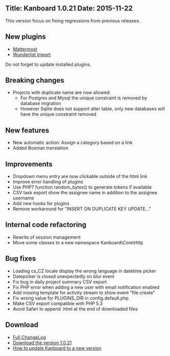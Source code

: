 Title: Kanboard 1.0.21
Date: 2015-11-22
---

This version focus on fixing regressions from previous releases.

New plugins
-----------

* [Mattermost](https://github.com/kanboard/plugin-mattermost)
* [Wunderlist Import](https://github.com/EpocDotFr/kanboard-wunderlist)

Do not forget to update installed plugins.

Breaking changes
----------------

* Projects with duplicate name are now allowed:
    - For Postgres and Mysql the unique constraint is removed by database migration
    - However Sqlite does not support alter table, only new databases will have the unique constraint removed

New features
------------

* New automatic action: Assign a category based on a link
* Added Bosnian translation

Improvements
------------

* Dropdown menu entry are now clickable outside of the html link
* Improve error handling of plugins
* Use PHP7 function random_bytes() to generate tokens if available
* CSV task export show the assignee name in addition to the assignee username
* Add new hooks for plugins
* Remove workaround for "INSERT ON DUPLICATE KEY UPDATE..."

Internal code refactoring
-------------------------

* Rewrite of session management
* Move some classes to a new namespace Kanboard\Core\Http

Bug fixes
---------

* Loading cs_CZ locale display the wrong language in datetime picker
* Datepicker is closed unexpectedly on blur event
* Fix bug in daily project summary CSV export
* Fix PHP error when adding a new user with email notification enabled
* Add missing template for activity stream to show event "file.create"
* Fix wrong value for PLUGINS_DIR in config.default.php
* Make CSV export compatible with PHP 5.3
* Avoid Safari to append .html at the end of downloaded files

Download
--------

- [Full ChangeLog](https://github.com/kanboard/kanboard/blob/master/ChangeLog)
- [Download the version 1.0.21](https://github.com/kanboard/kanboard/releases/download/v1.0.21/kanboard-1.0.21.zip)
- [How to update Kanboard to a new version](https://kanboard.net/documentation/update)
